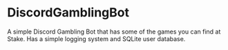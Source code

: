 # DiscordGamblingBot
A simple Discord Gambling Bot that has some of the games you can find at Stake. Has a simple logging system and SQLite user database.
